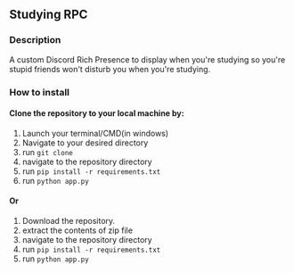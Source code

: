 ## Studying RPC

### Description 
A custom Discord Rich Presence to display when you're studying so you're stupid friends won't disturb you
when you're studying.

### How to install
#### Clone the repository to your local machine by:
1. Launch your terminal/CMD(in windows)
2. Navigate to your desired directory
3. run `git clone `
4. navigate to the repository directory
6. run `pip install -r requirements.txt`
7. run `python app.py`

#### Or 
1. Download the repository.
2. extract the contents of zip file
3. navigate to the repository directory
4. run `pip install -r requirements.txt`
5. run `python app.py`